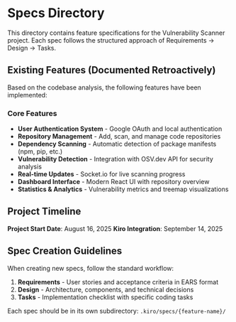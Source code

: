 # Specs Directory

This directory contains feature specifications for the Vulnerability Scanner project. Each spec follows the structured approach of Requirements → Design → Tasks.

## Existing Features (Documented Retroactively)

Based on the codebase analysis, the following features have been implemented:

### Core Features
- **User Authentication System** - Google OAuth and local authentication
- **Repository Management** - Add, scan, and manage code repositories  
- **Dependency Scanning** - Automatic detection of package manifests (npm, pip, etc.)
- **Vulnerability Detection** - Integration with OSV.dev API for security analysis
- **Real-time Updates** - Socket.io for live scanning progress
- **Dashboard Interface** - Modern React UI with repository overview
- **Statistics & Analytics** - Vulnerability metrics and treemap visualizations

## Project Timeline

**Project Start Date**: August 16, 2025
**Kiro Integration**: September 14, 2025

## Spec Creation Guidelines

When creating new specs, follow the standard workflow:
1. **Requirements** - User stories and acceptance criteria in EARS format
2. **Design** - Architecture, components, and technical decisions  
3. **Tasks** - Implementation checklist with specific coding tasks

Each spec should be in its own subdirectory: `.kiro/specs/{feature-name}/`